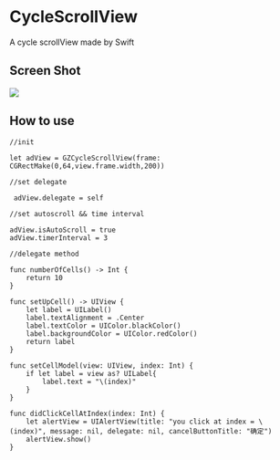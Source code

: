 # CycleScrollView
  A cycle scrollView made by Swift
## Screen Shot
![](http://img1.ph.126.net/VVH0xgTo7mB9hfBkUxsyAQ==/6630577383515726980.gif)
## How to use
```
//init

let adView = GZCycleScrollView(frame: CGRectMake(0,64,view.frame.width,200))

//set delegate

 adView.delegate = self
 
//set autoscroll && time interval

adView.isAutoScroll = true
adView.timerInterval = 3

//delegate method

func numberOfCells() -> Int {
    return 10
}

func setUpCell() -> UIView {
    let label = UILabel()
    label.textAlignment = .Center
    label.textColor = UIColor.blackColor()
    label.backgroundColor = UIColor.redColor()
    return label
}

func setCellModel(view: UIView, index: Int) {
    if let label = view as? UILabel{
        label.text = "\(index)"
    }
}

func didClickCellAtIndex(index: Int) {
    let alertView = UIAlertView(title: "you click at index = \(index)", message: nil, delegate: nil, cancelButtonTitle: "确定")
    alertView.show()
}

```
